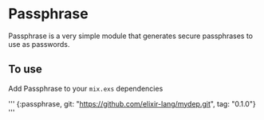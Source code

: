 Passphrase
==========

Passphrase is a very simple module that generates secure passphrases to use as passwords.

## To use

Add Passphrase to your ```mix.exs``` dependencies

'''
{:passphrase, git: "https://github.com/elixir-lang/mydep.git", tag: "0.1.0"}
'''
